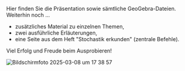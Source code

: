Hier finden Sie die Präsentation sowie sämtliche GeoGebra-Dateien.
Weiterhin noch ...
- zusätzliches Material zu einzelnen Themen,
- zwei ausführliche Erläuterungen,
- eine Seite aus dem Heft "Stochastik erkunden" (zentrale Befehle).

Viel Erfolg und Freude beim Ausprobieren! 


![Bildschirmfoto 2025-03-08 um 17 38 57](https://github.com/user-attachments/assets/bb936112-df25-4bdc-95f9-d9aa51b5e02a)
